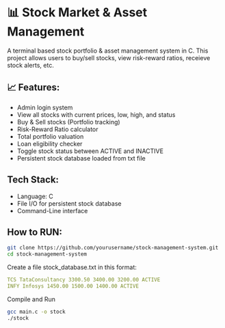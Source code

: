 # 📊 Stock Market & Asset Management
A terminal based stock portfolio & asset management system in C.
This project allows users to buy/sell stocks, view risk-reward ratios, receieve stock alerts, etc.

## 📈 Features: 
- Admin login system
- View all stocks with current prices, low, high, and status
- Buy & Sell stocks (Portfolio tracking)
- Risk-Reward Ratio calculator
- Total portfolio valuation
- Loan eligibility checker
- Toggle stock status between ACTIVE and INACTIVE
- Persistent stock database loaded from txt file

## Tech Stack: 
- Language: C
- File I/O for persistent stock database
- Command-Line interface

## How to RUN: 
```bash
git clone https://github.com/yourusername/stock-management-system.git
cd stock-management-system
```
Create a file stock_database.txt in this format:
```yaml
TCS TataConsultancy 3300.50 3400.00 3200.00 ACTIVE
INFY Infosys 1450.00 1500.00 1400.00 ACTIVE
```

Compile and Run
```bash
gcc main.c -o stock
./stock

